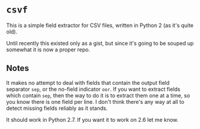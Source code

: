# `csvf`
This is a simple field extractor for CSV files, written in Python 2 (as it's quite old).

Until recently this existed only as a gist, but since it's going to be souped up somewhat it is now a proper repo.

## Notes
It makes no attempt to deal with fields that contain the output field separator `sep`, or the no-field indicator `oor`.  If you want to extract fields which contain `sep`, then the way to do it is to extract them one at a time, so you know there is one field per line.  I don't think there's any way at all to detect missing fields reliably as it stands.

It should work in Python 2.7.  If you want it to work on 2.6 let me know.
